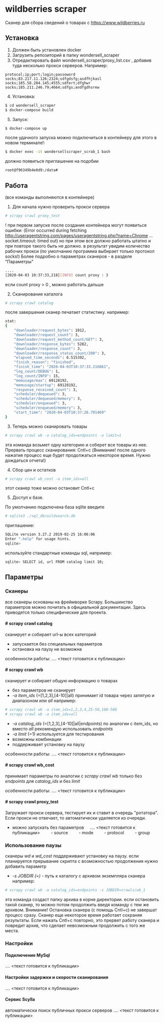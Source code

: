 # wildberries scraper

Сканер для сбора сведений о товарах с https://www.wildberries.ru


## Установка

1. Должен быть установлен docker
2. Загрузить репозиторий в папку wondersell_scraper
3. Отредактировать файл wondersell_scraper/proxy_list.csv , добавив туда несколько прокси серверов. Например:
```
protocol;ip;port;login;passoword
socks;83.217.11.126;2324;sdfgdsfg;asdfhjkasl
socks;185.58.204.145;4555;sdfert;dfghwr
socks;185.211.246.79;4664;sdfgs;andfgdhsrew
```

4. Установка:

```sh
$ cd wondersell_scraper
$ docker-compose build
```
5. Запуск:
```sh
$ docker-compose up
```
после удачного запуска можно подключиться в контейнеру
для этого в новом терминале!:
```sh
$ docker exec -it wondersellscraper_scrab_1 bash
```
должно появиться приглашение на подобии
```sh
root@f96349b4e0d9:/data#
```
## Работа
(все команды выполняются в контейнере)
1. Для начала нужно проверить прокси сервера
```sh
# scrapy crawl proxy_test
```
! при первом запуске после создания контейнера могут появиться ошибки:
(Error occurred during fetching http://useragentstring.com/pages/useragentstring.php?name=Chrome
...
socket.timeout: timed out)
но при этом все должно работать штатно и при повторе такого быть не должно.
в результат увидим количество рабочих прокси
(по умолчанию программа выбирает только протокол socks!)
Более подробно о параметрах сканеров - в разделе "Параметры"

```sh
....
[2020-04-03 10:37:33,218][INFO] count proxy : 3
```
если count proxy > 0 , можно работать дальше

2. Сканирование каталога
```sh
# scrapy crawl catalog
```
после завершения сканер печатает статистику. например:
```sh
stat:
{
    "downloader/request_bytes": 1012,
    "downloader/request_count": 3,
    "downloader/request_method_count/GET": 3,
    "downloader/response_bytes": 5282,
    "downloader/response_count": 3,
    "downloader/response_status_count/200": 3,
    "elapsed_time_seconds": 6.515392,
    "finish_reason": "finished",
    "finish_time": "2020-04-03T10:37:33.216861",
    "log_count/DEBUG": 1,
    "log_count/INFO": 15,
    "memusage/max": 69128192,
    "memusage/startup": 69128192,
    "response_received_count": 3,
    "scheduler/dequeued": 3,
    "scheduler/dequeued/memory": 3,
    "scheduler/enqueued": 3,
    "scheduler/enqueued/memory": 3,
    "start_time": "2020-04-03T10:37:26.701469"
}
```
3. Теперь можно сканировать товары

```sh
# scrapy crawl wb -a catalog_ids=endpoints -a limit=1
```
эта команда возьмет одну категорию и соберет все товары из нее.
Прервать процесс сканирования: Cntl+c (Внимание! после одного нажатия процесс еще будет продолжаться некоторое время. Нужно дождаться отчета!)

4. Сбор цен и остатков
```sh
# scrapy crawl wb_cost -a item_ids=all
```
этот сканер тоже можно остановит Cntl+c

5. Доступ к базе.

По умолчанию подключена база sqlite
введите
```sh
# sqlite3 ./sql_db/wildsearch.db
```
приглашение:
```sh
SQLite version 3.27.2 2019-02-25 16:06:06
Enter ".help" for usage hints.
sqlite>
```
используйте стандартные команды sql, например:
```sh
sqlite> SELECT id, url FROM catalog limit 10;
```

## Параметры
### Сканеры
все сканеры основаны на фреймворке Scrapy. Большинство параметров можно почитать в официальной документации. Здесь приводятся только специфические для проекта.

#### # scrapy crawl catalog
сканирует и собирает url-ы всех категорий
- запускается без специальных параметров
- остановка на паузу не возможна

особенности работы:
.... <текст готовится к публикации>

#### # scrapy crawl wb
сканирует и собирает общую информацию о товарах
- без параметров не сканирует
- *-a item_ids* (=[1,2,3],[4-10]|all)
принимает id товара через запятую и диапазоном или *all* например:
```sh
# scrapy crawl wb -а item_ids=1,2,3,4,25-50,100-500
# scrapy crawl wb -а item_ids=all
```
- *-a catalog_ids* (=[1,2,3],[4-10]|all|endpoints)
по аналогии с item_ids, но вместо *all* рекомендую использовать *endpoints*
- *-a limit* (=1)
используется для тестирования
- возможны комбинации
- поддерживает установку на паузу

особенности работы:
.... <текст готовится к публикации>

#### # scrapy crawl wb_cost
принимает параметры по аналогии с *scrapy crawl wb*
только без *endpoints* для *catalog_ids* и без *limit*


особенности работы:
.... <текст готовится к публикации>

#### # scrapy crawl proxy_test
Загружает прокси сервера, тестирует их и ставит в очередь "ротатора". Если прокси не отвечает, то автоматически удаляется из очереди.
- можно запускать без параметров
    .... <текст готовится к публикации>
        - source
        - mode
        - protocol
        - group

### Использование паузы
сканеры *wd* и *wd_cost* поддерживают установку на паузу.
если планируется прерывание скрипта с возможностью продолжения нужно добавить параметр
- *-s JOBDIR (=<path>)*
<path> - путь к каталогу с архивом экземпляра сканера
например:
```sh
# scrapy crawl wb -a catalog_ids=endpoints -s JOBDIR=crawls/wb_1
```
эта команда создаст папку архива в корне директории.
если остановить такой сканер, то можно потом продолжить введя команду с тем же архивом.
Внимание! Остановка сканера (с помощь Cntl+c) не завершат процесс сразу. Сканер еще некоторое время работает сохраняя результаты. Если нажать Cntl+c повторно, это прервет работу сканера и повредит архив, что сделает невозможным продолжить с того же места.

### Настройки

#### Подключение MySql
.... <текст готовится к публикации>
#### Настройки задержки и скорости сканирования
.... <текст готовится к публикации>

#### Сервис Scylla
автоматически поиск публичных прокси серверов
.... <текст готовится к публикации>
 
